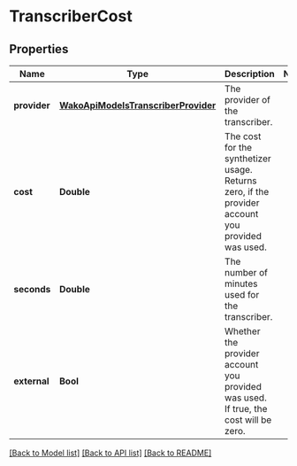 # TranscriberCost

## Properties
Name | Type | Description | Notes
------------ | ------------- | ------------- | -------------
**provider** | [**WakoApiModelsTranscriberProvider**](WakoApiModelsTranscriberProvider.md) | The provider of the transcriber. | 
**cost** | **Double** | The cost for the synthetizer usage. Returns zero, if the provider account you provided was used. | 
**seconds** | **Double** | The number of minutes used for the transcriber. | 
**external** | **Bool** | Whether the provider account you provided was used. If true, the cost will be zero. | 

[[Back to Model list]](../README.md#documentation-for-models) [[Back to API list]](../README.md#documentation-for-api-endpoints) [[Back to README]](../README.md)


